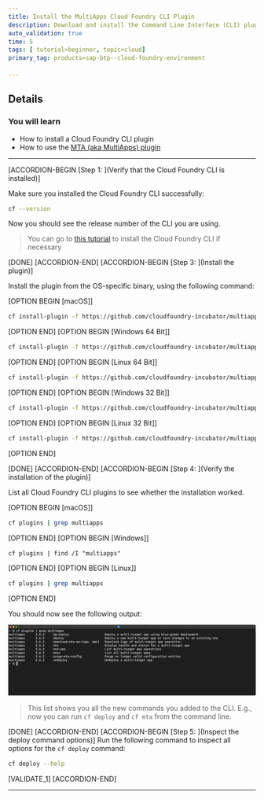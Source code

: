 ```yaml
---
title: Install the MultiApps Cloud Foundry CLI Plugin
description: Download and install the Command Line Interface (CLI) plugin, which allows you to deploy MTA archives from the command line.
auto_validation: true
time: 5
tags: [ tutorial>beginner, topic>cloud]
primary_tag: products>sap-btp--cloud-foundry-environment

---
```


## Details
### You will learn
  - How to install a Cloud Foundry CLI plugin
  - How to use the [MTA (aka MultiApps) plugin](https://github.com/cloudfoundry-incubator/multiapps-cli-plugin)

---

[ACCORDION-BEGIN [Step 1: ](Verify that the Cloud Foundry CLI is installed)]

Make sure you installed the Cloud Foundry CLI successfully:
```Bash
cf --version
```

Now you should see the release number of the CLI you are using.


> You can go to [this tutorial](cp-cf-download-cli) to install the Cloud Foundry CLI if necessary


[DONE]
[ACCORDION-END]
[ACCORDION-BEGIN [Step 3: ](Install the plugin)]


Install the plugin from the OS-specific binary, using the following command:

[OPTION BEGIN [macOS]]
```Bash
cf install-plugin -f https://github.com/cloudfoundry-incubator/multiapps-cli-plugin/releases/latest/download/multiapps-plugin.osx
```
[OPTION END]
[OPTION BEGIN [Windows 64 Bit]]
```Bash
cf install-plugin -f https://github.com/cloudfoundry-incubator/multiapps-cli-plugin/releases/latest/download/multiapps-plugin.win64
```
[OPTION END]
[OPTION BEGIN [Linux 64 Bit]]
```Bash
cf install-plugin -f https://github.com/cloudfoundry-incubator/multiapps-cli-plugin/releases/latest/download/multiapps-plugin.linux64
```
[OPTION END]
[OPTION BEGIN [Windows 32 Bit]]
```Bash
cf install-plugin -f https://github.com/cloudfoundry-incubator/multiapps-cli-plugin/releases/latest/download/multiapps-plugin.win32
```
[OPTION END]
[OPTION BEGIN [Linux 32 Bit]]
```Bash
cf install-plugin -f https://github.com/cloudfoundry-incubator/multiapps-cli-plugin/releases/latest/download/multiapps-plugin.linux32
```
[OPTION END]

[DONE]
[ACCORDION-END]
[ACCORDION-BEGIN [Step 4: ](Verify the installation of the plugin)]

List all Cloud Foundry CLI plugins to see whether the installation worked.

[OPTION BEGIN [macOS]]
```Bash
cf plugins | grep multiapps   
```
[OPTION END]
[OPTION BEGIN [Windows]]
```Terminal
cf plugins | find /I "multiapps"
```
[OPTION END]
[OPTION BEGIN [Linux]]
```Bash
cf plugins | grep multiapps   
```
[OPTION END]

You should now see the following output:

![listed plugins](./cfplugins.png)

> This list shows you all the new commands you added to the CLI. E.g., now you can run `cf deploy` and `cf mta` from the command line.

[DONE]
[ACCORDION-END]
[ACCORDION-BEGIN [Step 5: ](Inspect the deploy command options)]
Run the following command to inspect all options for the `cf deploy` command:
```Bash
cf deploy --help
```


[VALIDATE_1]
[ACCORDION-END]

---
